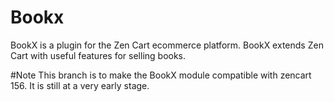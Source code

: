 # Bookx
BookX is a plugin for the Zen Cart ecommerce platform. BookX extends Zen Cart with useful features for selling books.

#Note
This branch is to make the BookX module compatible with zencart 156. It is still at a very early stage.

